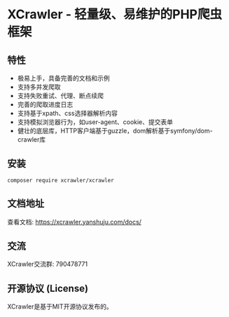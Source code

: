 XCrawler - 轻量级、易维护的PHP爬虫框架
===============

## 特性

- 极易上手，具备完善的文档和示例
- 支持多并发爬取
- 支持失败重试、代理、断点续爬
- 完善的爬取进度日志
- 支持基于xpath、css选择器解析内容
- 支持模拟浏览器行为，如user-agent、cookie、提交表单
- 健壮的底层库，HTTP客户端基于guzzle，dom解析基于symfony/dom-crawler库

## 安装

```
composer require xcrawler/xcrawler
```

## 文档地址

查看文档: https://xcrawler.yanshuju.com/docs/

## 交流

XCrawler交流群: 790478771

## 开源协议 (License)

XCrawler是基于MIT开源协议发布的。